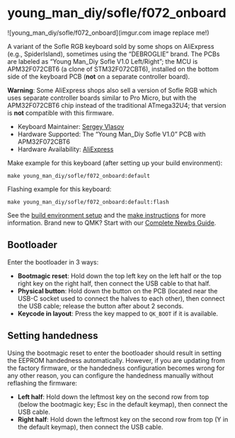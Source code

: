 # young_man_diy/sofle/f072_onboard

![young_man_diy/sofle/f072_onboard](imgur.com image replace me!)

A variant of the Sofle RGB keyboard sold by some shops on AliExpress (e.g., SpiderIsland), sometimes using the “DEBROGLIE” brand.  The PCBs are labeled as “Young Man_Diy Sofle V1.0 Left/Right”; the MCU is APM32F072CBT6 (a clone of STM32F072CBT6), installed on the bottom side of the keyboard PCB (**not** on a separate controller board).

**Warning**: Some AliExpress shops also sell a version of Sofle RGB which uses separate controller boards similar to Pro Micro, but with the APM32F072CBT6 chip instead of the traditional ATmega32U4; that version is **not** compatible with this firmware.

* Keyboard Maintainer: [Sergey Vlasov](https://github.com/sigprof)
* Hardware Supported: The “Young Man_Diy Sofle V1.0” PCB with APM32F072CBT6
* Hardware Availability: [AliExpress](https://www.aliexpress.us/item/3256807112304771.html)

Make example for this keyboard (after setting up your build environment):

    make young_man_diy/sofle/f072_onboard:default

Flashing example for this keyboard:

    make young_man_diy/sofle/f072_onboard:default:flash

See the [build environment setup](https://docs.qmk.fm/#/getting_started_build_tools) and the [make instructions](https://docs.qmk.fm/#/getting_started_make_guide) for more information. Brand new to QMK? Start with our [Complete Newbs Guide](https://docs.qmk.fm/#/newbs).

## Bootloader

Enter the bootloader in 3 ways:

* **Bootmagic reset**: Hold down the top left key on the left half or the top right key on the right half, then connect the USB cable to that half.
* **Physical button**: Hold down the button on the PCB (located near the USB-C socket used to connect the halves to each other), then connect the USB cable; release the button after about 2 seconds.
* **Keycode in layout**: Press the key mapped to `QK_BOOT` if it is available.

## Setting handedness

Using the bootmagic reset to enter the bootloader should result in setting the EEPROM handedness automatically.  However, if you are updating from the factory firmware, or the handedness configuration becomes wrong for any other reason, you can configure the handedness manually without reflashing the firmware:
* **Left half**: Hold down the leftmost key on the second row from top (below the bootmagic key; Esc in the default keymap), then connect the USB cable.
* **Right half**: Hold down the leftmost key on the second row from top (Y in the default keymap), then connect the USB cable.
